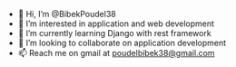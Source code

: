 - 👋 Hi, I’m @BibekPoudel38
- 👀 I’m interested in application and web development
- 🌱 I’m currently learning Django with rest framework
- 💞️ I’m looking to collaborate on application development
- 📫 Reach me on gmail at poudelbibek38@gmail.com

<!---
BibekPoudel38/BibekPoudel38 is a ✨ special ✨ repository because its `README.md` (this file) appears on your GitHub profile.
You can click the Preview link to take a look at your changes.
--->

